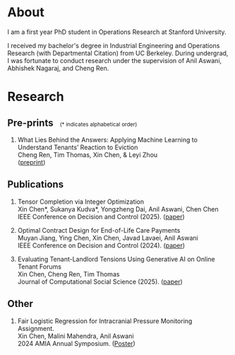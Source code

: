 # About
I am a first year PhD student in Operations Research at Stanford University. 

I received my bachelor's degree in Industrial Engineering and Operations Research (with Departmental Citation) from UC Berkeley. During undergrad, I was fortunate to conduct research under the supervision of Anil Aswani, Abhishek Nagaraj, and Cheng Ren.

# Research 
<h2>
  Pre-prints
  <span style="font-weight: normal; font-size: 0.75rem; margin-left: 10px;">
    (* indicates alphabetical order)
  </span>
</h2>

1. What Lies Behind the Answers: Applying Machine Learning to Understand Tenants’ Reaction to Eviction  \
Cheng Ren, Tim Thomas, Xin Chen, & Leyi Zhou \
([preprint](https://doi.org/10.31219/osf.io/uscxh_v1))

## Publications
1. Tensor Completion via Integer Optimization \
Xin Chen\*, Sukanya Kudva\*, Yongzheng Dai, Anil Aswani, Chen Chen \
IEEE Conference on Decision and Control (2025). ([paper](https://arxiv.org/abs/2402.05141))

2. Optimal Contract Design for End-of-Life Care Payments \
Muyan Jiang, Ying Chen, Xin Chen, Javad Lavaei, Anil Aswani \
IEEE Conference on Decision and Control (2024). ([paper](https://ieeexplore.ieee.org/document/10886745))
  
3. Evaluating Tenant-Landlord Tensions Using Generative AI on Online Tenant Forums \
Xin Chen, Cheng Ren, Tim Thomas \
Journal of Computational Social Science (2025). ([paper](https://link.springer.com/article/10.1007/s42001-025-00378-8))

## Other
1. Fair Logistic Regression for Intracranial Pressure Monitoring Assignment.\
Xin Chen, Malini Mahendra, Anil Aswani \
2024 AMIA Annual Symposium. ([Poster](https://knowledge.amia.org/A2024/indexes))






